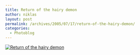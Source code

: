 ```yaml
---
title: Return of the hairy demon
author: niklas
layout: post
permalink: /archives/2005/07/17/return-of-the-hairy-demon/
categories:
  - Photoblog
---
```

<a href="http://blog.saers.com/photos/insects/266_6672.jpg" class="broken_link"><img src="http://blog.saers.com/photos/albums/insects/266_6672.sized.jpg" alt="Return of the hairy demon" title="Return of the hairy demon" /></a>